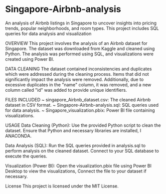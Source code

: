 # Singapore-Airbnb-analysis
An analysis of Airbnb listings in Singapore to uncover insights into pricing trends, popular neighborhoods, and room types. This project includes SQL queries for data analysis and visualization



OVERVIEW
This project involves the analysis of an Airbnb dataset for Singapore. The dataset was downloaded from Kaggle and cleaned using Python. The analysis was performed using SQL, and visualizations were created using Power BI.



DATA CLEANING
The dataset contained inconsistencies and duplicates which were addressed during the cleaning process. Items that did not significantly impact the analysis were removed. Additionally, due to excessive duplicates in the "name" column, it was removed, and a new column called "id" was added to provide unique identifiers.

FILES INCLUDED
~ singapore_Airbnb_dataset.csv: The cleaned Airbnb dataset in CSV format.
~ Singapore-Airbnb-analysis.sql: SQL queries used for data analysis.
~ Singapore_visualization.pbix: Power BI file containing visualizations.




USAGE
Data Cleaning (Python):
  Use the provided Python script to clean the dataset. Ensure that Python and necessary libraries are installed, I ANACONDA.
  
Data Analysis (SQL):
  Run the SQL queries provided in analysis.sql to perform analysis on the cleaned dataset. Connect to your SQL database to execute the queries.

Visualization (Power BI):
  Open the visualization.pbix file using Power BI Desktop to view the visualizations, Connect the file to your dataset if necessary.



  License
This project is licensed under the MIT License.
